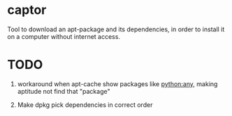 # captor
Tool to download an apt-package and its dependencies, in order to install it on a computer without internet access.

# TODO
1) workaround when apt-cache show packages like <python:any>, making aptitude not find that "package"

2) Make dpkg pick dependencies in correct order
